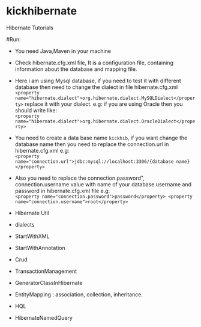 # kickhibernate
Hibernate Tutorials

#Run:

* You need Java,Maven in your machine
* Check hibernate.cfg.xml file, It is a configuration file, containing information about the database and mapping file.
* Here i am using Mysql database, if you need to test it with different database then need to change the dialect in file hibernate.cfg.xml
<br>`<property name="hibernate.dialect">org.hibernate.dialect.MySQLDialect</property>` replace it with your dialect.
e.g: if you are using Oracle then you should write like:<br>
`<property name="hibernate.dialect">org.hibernate.dialect.OracleDialect</property>`
* You need to create a data base name `kickhib`, if you want change the database name then you need to replace the connection.url in hibernate.cfg.xml
e.g:<br>`<property name="connection.url">jdbc:mysql://localhost:3306/{database name}</property>`
* Also you need to replace the connection.password", connection.username value with name of your database username and password in hibernate.cfg.xml file
e.g:  <br>
`<property name="connection.password">password</property>
<property name="connection.username">root</property>`

* Hibernate Util
* dialects
* StartWithXML
* StartWithAnnotation
* Crud
* TransactionManagement
* GeneratorClassInHibernate
* EntityMapping :
association,
collection,
inheritance.
* HQL
* HibernateNamedQuery



